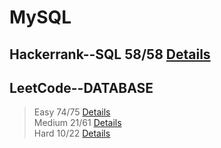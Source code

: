 
# MySQL
## Hackerrank--SQL 58/58 [Details](https://github.com/chongchong6/SQL/tree/master/HackerRank_SQL)
## LeetCode--DATABASE 
> Easy 74/75 [Details](https://github.com/chongchong6/SQL/tree/master/LeetCode/Easy)<br>
> Medium 21/61 [Details](https://github.com/chongchong6/SQL/tree/master/LeetCode/Medium)<br>
> Hard 10/22 [Details](https://github.com/chongchong6/SQL/tree/master/LeetCode/Hard)
